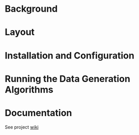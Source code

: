 # Background

# Layout

# Installation and Configuration

# Running the Data Generation Algorithms

# Documentation
See project [wiki](wiki)
